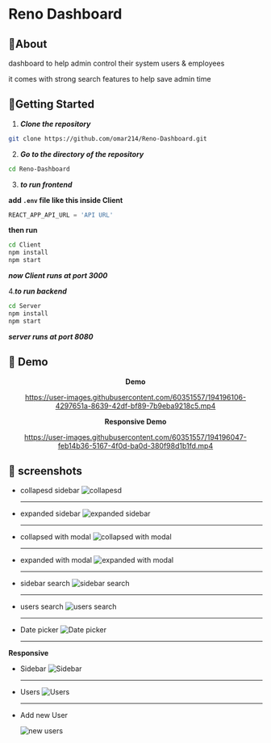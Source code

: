 # Reno Dashboard

## 🚩About<a name = "about"></a>

dashboard to help admin control their system users & employees

it comes with strong search features to help save admin time

## 🏁Getting Started <a name = "start"></a>

1. **_Clone the repository_**

```bash
git clone https://github.com/omar214/Reno-Dashboard.git
```

2. **_Go to the directory of the repository_**

```bash
cd Reno-Dashboard
```

3. **_to run frontend_**

**add `.env` file like this inside Client**

```py
REACT_APP_API_URL = 'API URL'

```

**then run**

```bash
cd Client
npm install
npm start
```

**_now Client runs at port 3000_**

4.**_to run backend_**

```bash
cd Server
npm install
npm start
```

**_server runs at port 8080_**

## 🎥 Demo<a name = "demo"></a>

<div name = "demo" align="center" width=1189>

**Demo**


https://user-images.githubusercontent.com/60351557/194196106-4297651a-8639-42df-bf89-7b9eba9218c5.mp4



**Responsive Demo**




https://user-images.githubusercontent.com/60351557/194196047-feb14b36-5167-4f0d-ba0d-380f98d1b1fd.mp4





</div>

## 🎥 screenshots<a name = "screenshots"></a>

- collapesd sidebar
  ![collapesd](./screenshots/1.png)

  <hr />

- expanded sidebar
  ![expanded sidebar](./screenshots/2.png)

  <hr />

- collapsed with modal
  ![collapsed with modal](./screenshots/3.png)

  <hr />

- expanded with modal
  ![expanded with modal](./screenshots/4.png)

  <hr />

- sidebar search
  ![sidebar search](./screenshots/5.png)

  <hr />

- users search
  ![users search](./screenshots/6.png)

  <hr />

- Date picker
  ![Date picker](./screenshots/7.png)

  <hr />

**Responsive**

- Sidebar
  ![Sidebar](./screenshots/responsive/1.png)

  <hr />

- Users
  ![Users](./screenshots/responsive/2.png)

  <hr />

- Add new User

  ![new users](./screenshots/responsive/4.png)
